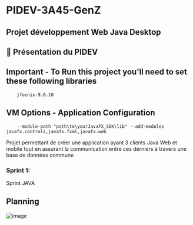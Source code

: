 # PIDEV-3A45-GenZ
 ## Projet développement Web Java Desktop
 ## 🧰 Présentation du PIDEV
  ## Important - To Run this project you'll need to set these following libraries ##
        jfoenix-9.0.10
  ## VM Options - Application Configuration ##  
        --module-path "path\to\yourJavaFX_SDK\lib" --add-modules javafx.controls,javafx.fxml,javafx.web
  
 Projet permettant de créer une application ayant 3 clients Java Web et mobile tout en assurant la communication entre ces derniers à travers une base de données commune
 ### Sprint 1:
 Sprint JAVA

## Planning
![image](https://user-images.githubusercontent.com/61393700/221413444-e838c951-b1f0-4c1c-be96-a29660d96fb0.png)

